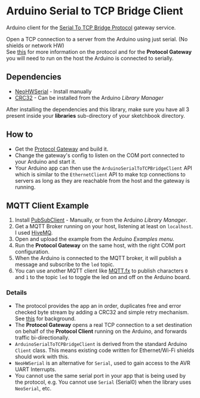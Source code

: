 # Arduino Serial to TCP Bridge Client
Arduino client for the [Serial To TCP Bridge Protocol](https://github.com/RoanBrand/SerialToTCPBridgeProtocol) gateway service.

Open a TCP connection to a server from the Arduino using just serial. (No shields or network HW)  
See [this](https://github.com/RoanBrand/SerialToTCPBridgeProtocol) for more information on the protocol and for the **Protocol Gateway** you will need to run on the host the Arduino is connected to serially.  

## Dependencies
- [NeoHWSerial](https://github.com/SlashDevin/NeoHWSerial) - Install manually
- [CRC32](https://github.com/bakercp/CRC32) - Can be installed from the Arduino *Library Manager*

After installing the dependencies and this library, make sure you have all 3 present inside your **libraries** sub-directory of your sketchbook directory.  

## How to
- Get the [Protocol Gateway](https://github.com/RoanBrand/SerialToTCPBridgeProtocol) and build it.
- Change the gateway's config to listen on the COM port connected to your Arduino and start it.
- Your Arduino app can then use the `ArduinoSerialToTCPBridgeClient` API which is similar to the `EthernetClient` API to make tcp connections to servers as long as they are reachable from the host and the gateway is running.


## MQTT Client Example
1. Install [PubSubClient](https://github.com/knolleary/pubsubclient) - Manually, or from the Arduino *Library Manager*.
2. Get a MQTT Broker running on your host, listening at least on `localhost`. I used [HiveMQ](www.hivemq.com).
3. Open and upload the example from the Arduino *Examples menu*.
4. Run the **Protocol Gateway** on the same host, with the right COM port configuration.
5. When the Arduino is connected to the MQTT broker, it will publish a message and subscribe to the `led` topic.
6. You can use another MQTT client like [MQTT.fx](http://mqttfx.jfx4ee.org) to publish characters `0` and `1` to the topic `led` to toggle the led on and off on the Arduino board.

### Details
- The protocol provides the app an in order, duplicates free and error checked byte stream by adding a CRC32 and simple retry mechanism. See [this](https://en.wikibooks.org/wiki/Serial_Programming/Error_Correction_Methods) for background.
- The **Protocol Gateway** opens a real TCP connection to a set destination on behalf of the **Protocol Client** running on the Arduino, and forwards traffic bi-directionally.
- `ArduinoSerialToTCPBridgeClient` is derived from the standard Arduino `Client` class. This means existing code written for Ethernet/Wi-Fi shields should work with this.
- `NeoHWSerial` is an alternative for `Serial`, used to gain access to the AVR UART Interrupts.
- You cannot use the same serial port in your app that is being used by the protocol, e.g. You cannot use `Serial` (Serial0) when the library uses `NeoSerial`, etc.
